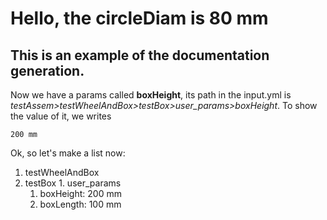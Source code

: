 # Hello, the circleDiam is 80 mm
## This is an example of the documentation generation.
Now we have a params called **boxHeight**, its path in the input.yml is
*testAssem>testWheelAndBox>testBox>user_params>boxHeight*.
To show the value of it, we writes
```jinja2
200 mm
```
Ok, so let's make a list now:
1. testWheelAndBox
  1. testBox
    1. user_params
      1. boxHeight: 200 mm
      2. boxLength: 100 mm
